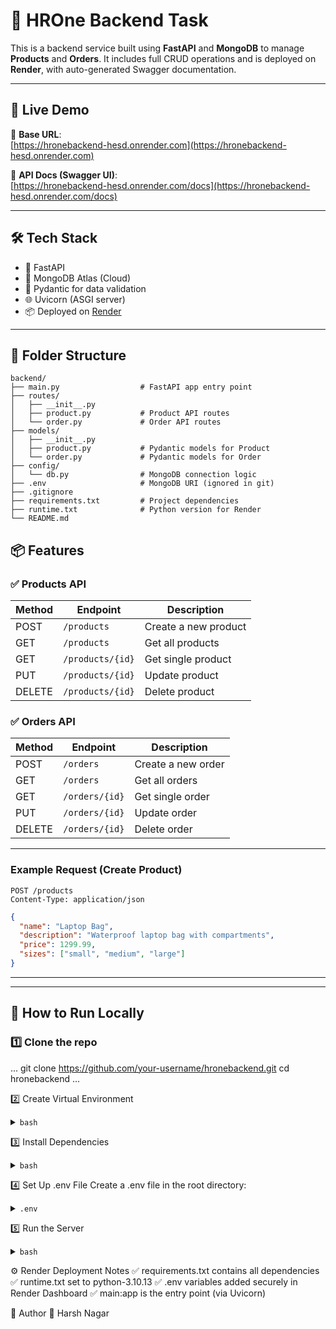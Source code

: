 # 🧠 HROne Backend Task

This is a backend service built using **FastAPI** and **MongoDB** to manage **Products** and **Orders**. It includes full CRUD operations and is deployed on **Render**, with auto-generated Swagger documentation.

---

## 🚀 Live Demo

📌 **Base URL**:  
[https://hronebackend-hesd.onrender.com](https://hronebackend-hesd.onrender.com)

📘 **API Docs (Swagger UI)**:  
[https://hronebackend-hesd.onrender.com/docs](https://hronebackend-hesd.onrender.com/docs)

---

## 🛠️ Tech Stack

- 🔷 FastAPI
- 🍃 MongoDB Atlas (Cloud)
- 🧰 Pydantic for data validation
- 🌐 Uvicorn (ASGI server)
- 📦 Deployed on [Render](https://render.com)

---

## 📁 Folder Structure

```plaintext
backend/
├── main.py                  # FastAPI app entry point
├── routes/
│   ├── __init__.py
│   ├── product.py           # Product API routes
│   └── order.py             # Order API routes
├── models/
│   ├── __init__.py
│   ├── product.py           # Pydantic models for Product
│   └── order.py             # Pydantic models for Order
├── config/
│   └── db.py                # MongoDB connection logic
├── .env                     # MongoDB URI (ignored in git)
├── .gitignore
├── requirements.txt         # Project dependencies
├── runtime.txt              # Python version for Render
└── README.md
```

## 📦 Features

### ✅ Products API

| Method | Endpoint            | Description             |
|--------|---------------------|-------------------------|
| POST   | `/products`         | Create a new product    |
| GET    | `/products`         | Get all products        |
| GET    | `/products/{id}`    | Get single product      |
| PUT    | `/products/{id}`    | Update product          |
| DELETE | `/products/{id}`    | Delete product          |

### ✅ Orders API

| Method | Endpoint            | Description             |
|--------|---------------------|-------------------------|
| POST   | `/orders`           | Create a new order      |
| GET    | `/orders`           | Get all orders          |
| GET    | `/orders/{id}`      | Get single order        |
| PUT    | `/orders/{id}`      | Update order            |
| DELETE | `/orders/{id}`      | Delete order            |

---


### Example Request (Create Product)

```http
POST /products
Content-Type: application/json
```

```json
{
  "name": "Laptop Bag",
  "description": "Waterproof laptop bag with compartments",
  "price": 1299.99,
  "sizes": ["small", "medium", "large"]
}
```


---


---

## 🧾 How to Run Locally

### 1️⃣ Clone the repo
...
git clone https://github.com/your-username/hronebackend.git
cd hronebackend
...

2️⃣ Create Virtual Environment
<details> <summary><code>bash</code></summary>
bash
Copy
Edit
python -m venv venv
source venv/bin/activate  # or venv\Scripts\activate on Windows
</details>


3️⃣ Install Dependencies
<details> <summary><code>bash</code></summary>
bash
Copy
Edit
pip install -r requirements.txt
</details>

4️⃣ Set Up .env File
Create a .env file in the root directory:

<details> <summary><code>.env</code></summary>
env
Copy
Edit
MONGO_URI=mongodb+srv://<username>:<password>@cluster0.mongodb.net/?retryWrites=true&w=majority
DB_NAME=your_db_name
</details>


5️⃣ Run the Server
<details> <summary><code>bash</code></summary>
bash
Copy
Edit
uvicorn main:app --reload
</details>


⚙️ Render Deployment Notes
✅ requirements.txt contains all dependencies
✅ runtime.txt set to python-3.10.13
✅ .env variables added securely in Render Dashboard
✅ main:app is the entry point (via Uvicorn)


🧠 Author
🔗 Harsh Nagar




